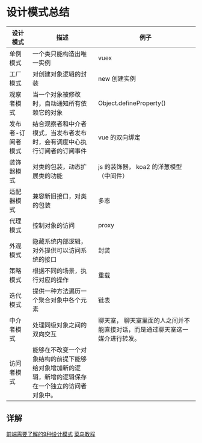 # 设计模式总结

| 设计模式          | 描述                                             | 例子                                    |
| ----------------- | ------------------------------------------------ | --------------------------------------- |
| 单例模式          | 一个类只能构造出唯一实例                         | vuex                                    |
| 工厂模式          | 对创建对象逻辑的封装                             | new 创建实例                            |
| 观察者模式        | 当一个对象被修改时，自动通知所有依赖它的对象     | Object.defineProperty()                 |
| 发布者-订阅者模式 | 结合观察者和中介者模式，当发布者发布时，会有调度中心执行订阅者的订阅事件 | vue 的双向绑定                          |
| 装饰器模式        | 对类的包装，动态扩展类的功能                     | js 的装饰器， koa2 的洋葱模型（中间件） |
| 适配器模式        | 兼容新旧接口，对类的包装                         | 多态                                    |
| 代理模式          | 控制对象的访问                                   | proxy                                   |
| 外观模式 | 隐藏系统内部逻辑，对外提供可以访问系统的接口| 封装
|策略模式 | 根据不同的场景，执行对应的操作| 重载
| 迭代模式 |  提供一种方法遍历一个聚合对象中各个元素 |链表
|  中介者模式 | 处理同级对象之间的双向交互 | 聊天室， 聊天室里面的人之间并不能直接对话，而是通过聊天室这一媒介进行转发。
|访问者模式 |能够在不改变一个对象结构的前提下能够给对象增加新的逻辑，新增的逻辑保存在一个独立的访问者对象中。 | 

## 详解
[前端需要了解的9种设计模式](https://segmentfault.com/a/1190000022396503)
[菜鸟教程](https://www.runoob.com/design-pattern/design-pattern-tutorial.html)